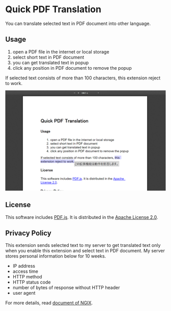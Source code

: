 <h1>Quick PDF Translation</h1>
<p>You can translate selected text in PDF document into other language.</p>
<h2>Usage</h2>
<div>
    <ol>
        <li>open a PDF file in the internet or local storage</li>
        <li>select short text in PDF document</li>
        <li>you can get translated text in popup</li>
        <li>click any position in PDF document to remove the popup</li>
    </ol>
    <p>If selected text consists of more than 100 characters, this extension reject to work.</p>
    <img src="screenshot.png" width="700">
</div>
<h2>License</h2>
<div>
    <p>This software includes <a href="https://mozilla.github.io/pdf.js/">PDF.js</a>. It is distributed in the
        <a href="LICENSE">Apache
            License 2.0</a>.</p>
</div>
<h2>Privacy Policy</h2>
<div>
    <p>This extension sends selected text to my server to get translated text
        only when you enable this extension and select text in PDF document.
        My server stores personal information below for 10 weeks.</p>
    <ul>
        <li>IP address</li>
        <li>access time</li>
        <li>HTTP method</li>
        <li>HTTP status code</li>
        <li>number of bytes of response without HTTP header</li>
        <li>user agent</li>
    </ul>
    <p>For more details, read <a href="https://docs.nginx.com/nginx/admin-guide/monitoring/logging/">document of
            NGIX</a>.
    </p>
</div>